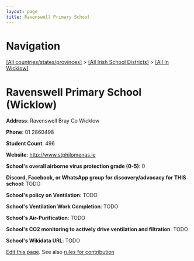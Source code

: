 ```yaml
---
layout: page
title: Ravenswell Primary School
---
```

# Navigation

[[All countries/states/provinces]](../../..) > [[All Irish School Districts]](../..) > [[All In Wicklow]](..)

# Ravenswell Primary School (Wicklow)

**Address**: Ravenswell Bray Co Wicklow

**Phone**: 01 2860498

**Student Count**: 496

**Website**: <http://www.stphilomenas.ie>

**School's overall airborne virus protection grade (0-5)**: 0

**Discord, Facebook, or WhatsApp group for discovery/advocacy for THIS school**: TODO

**School's policy on Ventilation**: TODO

**School's Ventilation Work Completion**: TODO

**School's Air-Purification**: TODO

**School's CO2 monitoring to actively drive ventilation and filtration**: TODO

**School's Wikidata URL**: TODO


[Edit this page](https://github.com/ventilate-schools/Ireland/edit/main/./Wicklow/Ravenswell_Primary_School.md). See also [rules for contribution](../../../contribution-rules/)